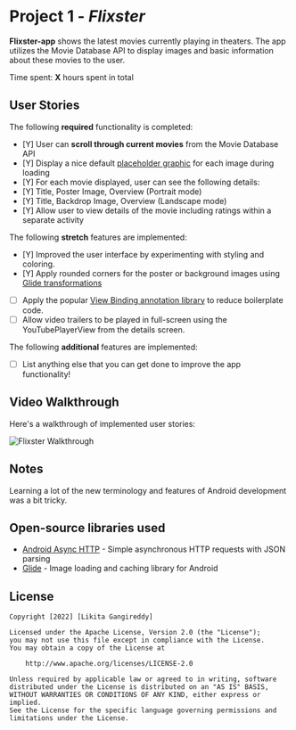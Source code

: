 # Project 1 - *Flixster*

**Flixster-app** shows the latest movies currently playing in theaters. The app utilizes the Movie Database API to display images and basic information about these movies to the user.

Time spent: **X** hours spent in total

## User Stories

The following **required** functionality is completed:

* [Y] User can **scroll through current movies** from the Movie Database API
* [Y] Display a nice default [placeholder graphic](https://guides.codepath.org/android/Displaying-Images-with-the-Glide-Library#advanced-usage) for each image during loading
* [Y] For each movie displayed, user can see the following details:
* [Y] Title, Poster Image, Overview (Portrait mode)
* [Y] Title, Backdrop Image, Overview (Landscape mode)
* [Y] Allow user to view details of the movie including ratings within a separate activity

The following **stretch** features are implemented:

* [Y] Improved the user interface by experimenting with styling and coloring.
* [Y] Apply rounded corners for the poster or background images using [Glide transformations](https://guides.codepath.org/android/Displaying-Images-with-the-Glide-Library#transformations)
* [ ] Apply the popular [View Binding annotation library](http://guides.codepath.org/android/Reducing-View-Boilerplate-with-ViewBinding) to reduce boilerplate code.
* [ ] Allow video trailers to be played in full-screen using the YouTubePlayerView from the details screen.

The following **additional** features are implemented:

* [ ] List anything else that you can get done to improve the app functionality!

## Video Walkthrough

Here's a walkthrough of implemented user stories:

<img src='[http://i.imgur.com/link/to/your/gif/file.gif](https://submissions.us-east-1.linodeobjects.com/metau_android/7msvy1Fb.gif)' title='Flixster Walkthrough' width='' alt='Flixster Walkthrough' />


## Notes

Learning a lot of the new terminology and features of Android development was a bit tricky. 

## Open-source libraries used

- [Android Async HTTP](https://github.com/loopj/android-async-http) - Simple asynchronous HTTP requests with JSON parsing
- [Glide](https://github.com/bumptech/glide) - Image loading and caching library for Android

## License

    Copyright [2022] [Likita Gangireddy]

    Licensed under the Apache License, Version 2.0 (the "License");
    you may not use this file except in compliance with the License.
    You may obtain a copy of the License at

        http://www.apache.org/licenses/LICENSE-2.0

    Unless required by applicable law or agreed to in writing, software
    distributed under the License is distributed on an "AS IS" BASIS,
    WITHOUT WARRANTIES OR CONDITIONS OF ANY KIND, either express or implied.
    See the License for the specific language governing permissions and
    limitations under the License.
